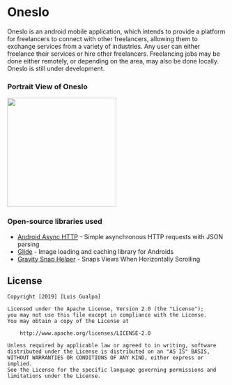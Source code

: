 # Oneslo
Oneslo is an android mobile application, which intends to provide a platform for freelancers to connect with other freelancers, allowing them to exchange services from a variety of industries. Any user can either freelance their services or hire other freelancers. Freelancing jobs may be done either remotely, or depending on the area, may also be done locally. Oneslo is still under development.


### Portrait View of Oneslo 
<img src="onesloVidDemo.gif" width=250><br>


### Open-source libraries used

- [Android Async HTTP](https://github.com/loopj/android-async-http) - Simple asynchronous HTTP requests with JSON parsing
- [Glide](https://github.com/bumptech/glide) - Image loading and caching library for Androids
- [Gravity Snap Helper](https://github.com/rubensousa/GravitySnapHelper) - Snaps Views When Horizontally Scrolling

## License

    Copyright [2019] [Luis Gualpa]

    Licensed under the Apache License, Version 2.0 (the "License");
    you may not use this file except in compliance with the License.
    You may obtain a copy of the License at

        http://www.apache.org/licenses/LICENSE-2.0

    Unless required by applicable law or agreed to in writing, software
    distributed under the License is distributed on an "AS IS" BASIS,
    WITHOUT WARRANTIES OR CONDITIONS OF ANY KIND, either express or implied.
    See the License for the specific language governing permissions and
    limitations under the License.
